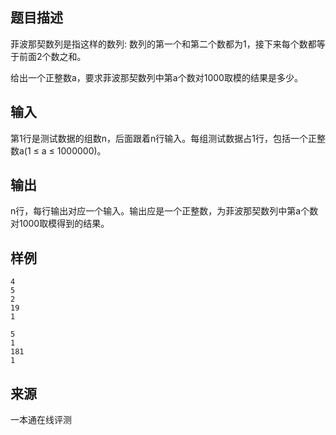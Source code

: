 ## 题目描述

菲波那契数列是指这样的数列: 数列的第一个和第二个数都为1，接下来每个数都等于前面2个数之和。

给出一个正整数a，要求菲波那契数列中第a个数对1000取模的结果是多少。

## 输入

第1行是测试数据的组数n，后面跟着n行输入。每组测试数据占1行，包括一个正整数a(1 ≤ a ≤ 1000000)。

## 输出

n行，每行输出对应一个输入。输出应是一个正整数，为菲波那契数列中第a个数对1000取模得到的结果。

## 样例

```input1
4
5
2
19
1
```

```output1
5
1
181
1
```


## 来源

一本通在线评测 
